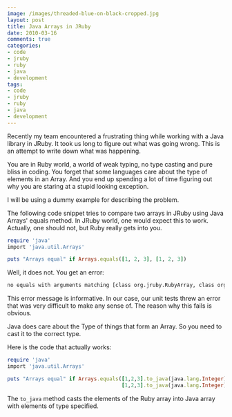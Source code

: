 ```yaml
---
image: /images/threaded-blue-on-black-cropped.jpg
layout: post
title: Java Arrays in JRuby
date: 2010-03-16
comments: true
categories:
- code
- jruby
- ruby
- java
- development
tags:
- code
- jruby
- ruby
- java
- development
---
```

Recently my team encountered a frustrating thing while working with a Java library in JRuby. It took us long to figure out what was going wrong. This is an attempt to write down what was happening.

You are in Ruby world, a world of weak typing, no type casting and pure bliss in coding. You forget that some languages care about the type of elements in an Array. And you end up spending a lot of time figuring out why you are staring at a stupid looking exception.

I will be using a dummy example for describing the problem.

The following code snippet tries to compare two arrays in JRuby using Java Arrays' equals method. In JRuby world, one would expect this to work. Actually, one should not, but Ruby really gets into you.

```ruby
require 'java'
import 'java.util.Arrays'

puts "Arrays equal" if Arrays.equals([1, 2, 3], [1, 2, 3])
```

Well, it does not. You get an error:

```bash
no equals with arguments matching [class org.jruby.RubyArray, class org.jruby.RubyArray] on object Java::JavaUtil::Arrays (NameError)
```

This error message is informative. In our case, our unit tests threw an error that was very difficult to make any sense of. The reason why this fails is obvious.

Java does care about the Type of things that form an Array. So you need to cast it to the correct type.

Here is the code that actually works:

```ruby
require 'java'
import 'java.util.Arrays'

puts "Arrays equal" if Arrays.equals([1,2,3].to_java(java.lang.Integer),
                                     [1,2,3].to_java(java.lang.Integer))
```

The `to_java` method casts the elements of the Ruby array into Java array with elements of type specified.
